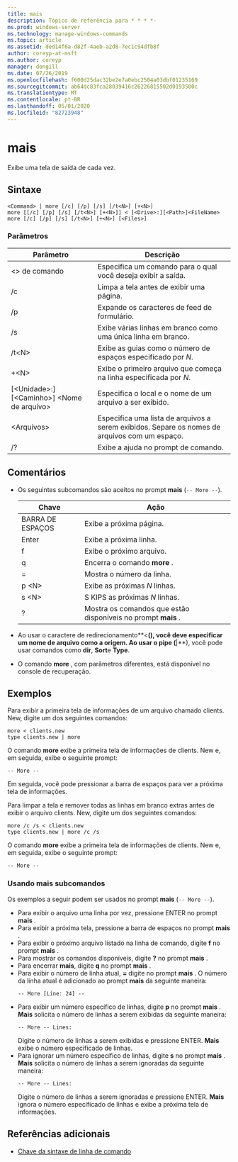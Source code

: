 ```yaml
---
title: mais
description: Tópico de referência para * * * *-
ms.prod: windows-server
ms.technology: manage-windows-commands
ms.topic: article
ms.assetid: ded14f6a-d82f-4aeb-a2d8-7ec1c94dfb8f
author: coreyp-at-msft
ms.author: coreyp
manager: dongill
ms.date: 07/26/2019
ms.openlocfilehash: f600d25dac32be2e7a0ebc2504a03dbf01235169
ms.sourcegitcommit: ab64dc83fca28039416c26226815502d0193500c
ms.translationtype: MT
ms.contentlocale: pt-BR
ms.lasthandoff: 05/01/2020
ms.locfileid: "82723948"
---
```

# <a name="more"></a>mais



Exibe uma tela de saída de cada vez.



## <a name="syntax"></a>Sintaxe

```
<Command> | more [/c] [/p] [/s] [/t<N>] [+<N>]
more [[/c] [/p] [/s] [/t<N>] [+<N>]] < [<Drive>:][<Path>]<FileName>
more [/c] [/p] [/s] [/t<N>] [+<N>] [<Files>]
```

### <a name="parameters"></a>Parâmetros

|           Parâmetro            |                               Descrição                               |
|--------------------------------|-------------------------------------------------------------------------|
|           \<> de comando           |      Especifica um comando para o qual você deseja exibir a saída.      |
|               /c               |               Limpa a tela antes de exibir uma página.               |
|               /p               |                      Expande os caracteres de feed de formulário.                      |
|               /s               |          Exibe várias linhas em branco como uma única linha em branco.          |
|             /t\<N>             |         Exibe as guias como o número de espaços especificado por *N*.         |
|             +\<N>              |     Exibe o primeiro arquivo que começa na linha especificada por *N*.     |
| [\<Unidade>:] [\<Caminho>] \<Nome de arquivo> |          Especifica o local e o nome de um arquivo a ser exibido.          |
|            \<Arquivos>            | Especifica uma lista de arquivos a serem exibidos. Separe os nomes de arquivos com um espaço. |
|               /?               |                  Exibe a ajuda no prompt de comando.                   |

## <a name="remarks"></a>Comentários

-   Os seguintes subcomandos são aceitos no prompt **mais** (`-- More --`). 

    | Chave | Ação |
    | --- | ------ |
    | BARRA DE ESPAÇOS | Exibe a próxima página. |
    | Enter | Exibe a próxima linha. |
    | f | Exibe o próximo arquivo. |
    | q | Encerra o comando **more** . |
    | = | Mostra o número da linha. |
    | p \<N> | Exibe as próximas *N* linhas. |
    | s \<N> |S KIPS as próximas *N* linhas. |
    | ? | Mostra os comandos que estão disponíveis no prompt **mais** .| 
    
-   Ao usar o caractere de redirecionamento**<**(), você deve especificar um nome de arquivo como a origem. Ao usar o pipe (**\|**), você pode usar comandos como **dir**, **Sort**e **Type**.
-   O comando **more** , com parâmetros diferentes, está disponível no console de recuperação.

## <a name="examples"></a>Exemplos

Para exibir a primeira tela de informações de um arquivo chamado clients. New, digite um dos seguintes comandos:
```
more < clients.new
type clients.new | more
```
O comando **more** exibe a primeira tela de informações de clients. New e, em seguida, exibe o seguinte prompt:
```
-- More --
```
Em seguida, você pode pressionar a barra de espaços para ver a próxima tela de informações.

Para limpar a tela e remover todas as linhas em branco extras antes de exibir o arquivo clients. New, digite um dos seguintes comandos:
```
more /c /s < clients.new
type clients.new | more /c /s
```
O comando **more** exibe a primeira tela de informações de clients. New e, em seguida, exibe o seguinte prompt:
```
-- More --
```

### <a name="using-more-subcommands"></a>Usando mais subcomandos

Os exemplos a seguir podem ser usados no prompt **mais** (`-- More --`).
- Para exibir o arquivo uma linha por vez, pressione ENTER no prompt **mais** .
- Para exibir a próxima tela, pressione a barra de espaços no prompt **mais** .
- Para exibir o próximo arquivo listado na linha de comando, digite **f** no prompt **mais** .
- Para mostrar os comandos disponíveis, digite **?** no prompt **mais** .
- Para encerrar **mais**, digite **q** no prompt **mais** .
- Para exibir o número de linha atual, **=** digite no prompt **mais** . O número da linha atual é adicionado ao prompt **mais** da seguinte maneira:  
  ```
  -- More [Line: 24] --
  ```  
- Para exibir um número específico de linhas, digite **p** no prompt **mais** . **Mais** solicita o número de linhas a serem exibidas da seguinte maneira:  
  ```
  -- More -- Lines:
  ```  
  Digite o número de linhas a serem exibidas e pressione ENTER. **Mais** exibe o número especificado de linhas.
- Para ignorar um número específico de linhas, digite **s** no prompt **mais** . **Mais** solicita o número de linhas a serem ignoradas da seguinte maneira:  
  ```
  -- More -- Lines:
  ```  
  Digite o número de linhas a serem ignoradas e pressione ENTER. **Mais** ignora o número especificado de linhas e exibe a próxima tela de informações.

## <a name="additional-references"></a>Referências adicionais

- [Chave da sintaxe de linha de comando](command-line-syntax-key.md)
